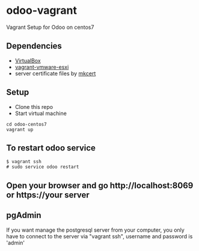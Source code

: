 # odoo-vagrant

Vagrant Setup for Odoo on centos7

## Dependencies
- [VirtualBox](https://www.virtualbox.org/wiki/Downloads)
- [vagrant-vmware-esxi](https://github.com/josenk/vagrant-vmware-esxi)
- server certificate files by [mkcert](https://github.com/FiloSottile/mkcert)

## Setup

- Clone this repo
- Start virtual machine

```
cd odoo-centos7
vagrant up
```

## To restart odoo service

```
$ vagrant ssh
# sudo service odoo restart
```

## Open your browser and go http://localhost:8069 or https://your server


## pgAdmin 
If you want manage the postgresql server from your computer, you only have to connect to the server via "vagrant ssh", username and password is 'admin'
